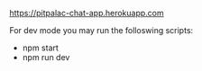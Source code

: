 https://pitpalac-chat-app.herokuapp.com

For dev mode you may run the folloswing scripts: 
  - npm start  
  - npm run dev
